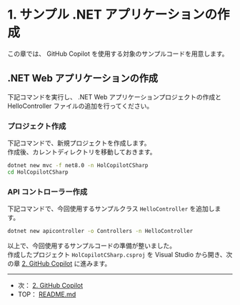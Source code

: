 # 1. サンプル .NET アプリケーションの作成

この章では、 GitHub Copilot を使用する対象のサンプルコードを用意します。

## .NET Web アプリケーションの作成

下記コマンドを実行し、 .NET Web アプリケーションプロジェクトの作成と HelloController ファイルの追加を行ってください。

### プロジェクト作成

下記コマンドで、新規プロジェクトを作成します。  
作成後、カレントディレクトリを移動しておきます。

```bash
dotnet new mvc -f net8.0 -n HolCopilotCSharp
cd HolCopilotCSharp
```

### API コントローラー作成

下記コマンドで、今回使用するサンプルクラス `HelloController` を追加します。

```bash
dotnet new apicontroller -o Controllers -n HelloController
```

以上で、今回使用するサンプルコードの準備が整いました。  
作成したプロジェクト `HolCopilotCSharp.csproj` を Visual Studio から開き、次の章 [2. GitHub Copilot](./2-github-copilot.md) に進みます。

---

- 次： [2. GitHub Copilot](./2-github-copilot.md)
- TOP： [README.md](./README.md)

